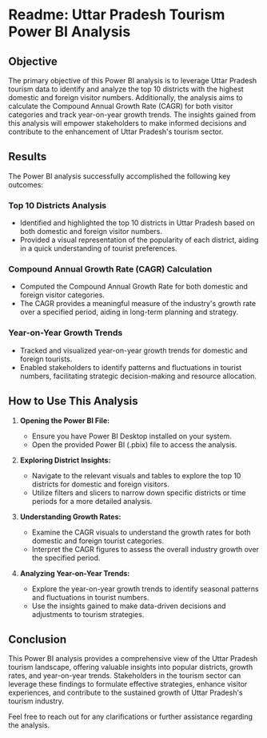 # Readme: Uttar Pradesh Tourism Power BI Analysis

## Objective
The primary objective of this Power BI analysis is to leverage Uttar Pradesh tourism data to identify and analyze the top 10 districts with the highest domestic and foreign visitor numbers. Additionally, the analysis aims to calculate the Compound Annual Growth Rate (CAGR) for both visitor categories and track year-on-year growth trends. The insights gained from this analysis will empower stakeholders to make informed decisions and contribute to the enhancement of Uttar Pradesh's tourism sector.

## Results
The Power BI analysis successfully accomplished the following key outcomes:

### Top 10 Districts Analysis
- Identified and highlighted the top 10 districts in Uttar Pradesh based on both domestic and foreign visitor numbers.
- Provided a visual representation of the popularity of each district, aiding in a quick understanding of tourist preferences.

### Compound Annual Growth Rate (CAGR) Calculation
- Computed the Compound Annual Growth Rate for both domestic and foreign visitor categories.
- The CAGR provides a meaningful measure of the industry's growth rate over a specified period, aiding in long-term planning and strategy.

### Year-on-Year Growth Trends
- Tracked and visualized year-on-year growth trends for domestic and foreign tourists.
- Enabled stakeholders to identify patterns and fluctuations in tourist numbers, facilitating strategic decision-making and resource allocation.

## How to Use This Analysis
1. **Opening the Power BI File:**
   - Ensure you have Power BI Desktop installed on your system.
   - Open the provided Power BI (.pbix) file to access the analysis.

2. **Exploring District Insights:**
   - Navigate to the relevant visuals and tables to explore the top 10 districts for domestic and foreign visitors.
   - Utilize filters and slicers to narrow down specific districts or time periods for a more detailed analysis.

3. **Understanding Growth Rates:**
   - Examine the CAGR visuals to understand the growth rates for both domestic and foreign tourist categories.
   - Interpret the CAGR figures to assess the overall industry growth over the specified period.

4. **Analyzing Year-on-Year Trends:**
   - Explore the year-on-year growth trends to identify seasonal patterns and fluctuations in tourist numbers.
   - Use the insights gained to make data-driven decisions and adjustments to tourism strategies.

## Conclusion
This Power BI analysis provides a comprehensive view of the Uttar Pradesh tourism landscape, offering valuable insights into popular districts, growth rates, and year-on-year trends. Stakeholders in the tourism sector can leverage these findings to formulate effective strategies, enhance visitor experiences, and contribute to the sustained growth of Uttar Pradesh's tourism industry.

Feel free to reach out for any clarifications or further assistance regarding the analysis.
